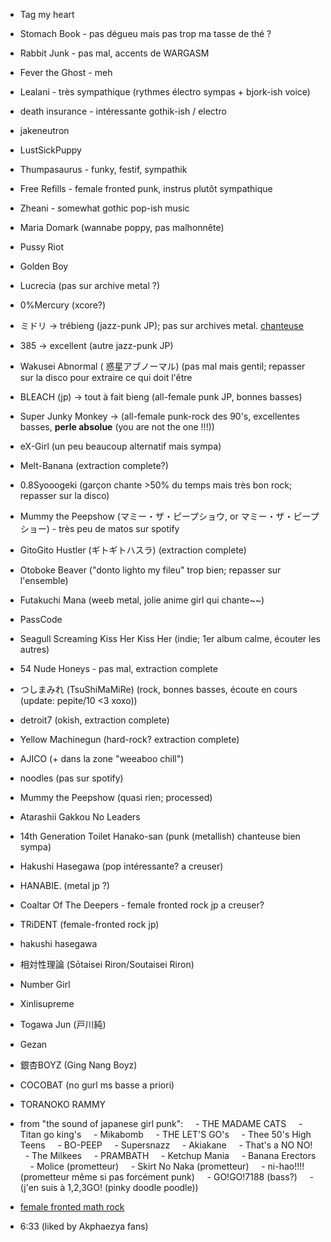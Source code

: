 - Tag my heart
- Stomach Book - pas dégueu mais pas trop ma tasse de thé ?
- Rabbit Junk - pas mal, accents de WARGASM
- Fever the Ghost - meh
- Lealani - très sympathique (rythmes électro sympas + bjork-ish voice)
- death insurance - intéressante gothik-ish / electro
- jakeneutron
- LustSickPuppy
- Thumpasaurus - funky, festif, sympathik
- Free Refills - female fronted punk, instrus plutôt sympathique
- Zheani - somewhat gothic pop-ish music
- Maria Domark (wannabe poppy, pas malhonnête)
- Pussy Riot
- Golden Boy
- Lucrecia (pas sur archive metal ?)
- 0%Mercury (xcore?)
- ミドリ -> trébieng (jazz-punk JP); pas sur archives metal. [chanteuse](https://en.wikipedia.org/wiki/Mariko_Got%C5%8D)
- 385 -> excellent (autre jazz-punk JP)
- Wakusei Abnormal ( 惑星アブノーマル) (pas mal mais gentil; repasser sur la disco pour extraire ce qui doit l'être
- BLEACH (jp) -> tout à fait bieng (all-female punk JP, bonnes basses)
- Super Junky Monkey -> (all-female punk-rock des 90's, excellentes basses, **perle absolue** (you are not the one !!!))
- eX-Girl (un peu beaucoup alternatif mais sympa)
- Melt-Banana (extraction complete?)
- 0.8Syooogeki (garçon chante >50% du temps mais très bon rock; repasser sur la disco)
- Mummy the Peepshow (マミー・ザ・ピープショウ, or マミー・ザ・ピープショー) - très peu de matos sur spotify
- GitoGito Hustler (ギトギトハスラ) (extraction complete)
- Otoboke Beaver ("donto lighto my fileu" trop bien; repasser sur l'ensemble)
- Futakuchi Mana (weeb metal, jolie anime girl qui chante~~)
- PassCode
- Seagull Screaming Kiss Her Kiss Her (indie; 1er album calme, écouter les autres)
- 54 Nude Honeys - pas mal, extraction complete
- つしまみれ (TsuShiMaMiRe) (rock, bonnes basses, écoute en cours (update: pepite/10 <3 xoxo))
- detroit7 (okish, extraction complete)
- Yellow Machinegun (hard-rock? extraction complete)
- AJICO (+ dans la zone "weeaboo chill")
- noodles (pas sur spotify)
- Mummy the Peepshow (quasi rien; processed)
- Atarashii Gakkou No Leaders
- 14th Generation Toilet Hanako-san (punk (metallish) chanteuse bien sympa)
- Hakushi Hasegawa (pop intéressante? a creuser)
- HANABIE. (metal jp ?)
- Coaltar Of The Deepers - female fronted rock jp a creuser?
- TRiDENT (female-fronted rock jp)
- hakushi hasegawa
- 相対性理論 (Sōtaisei Riron/Soutaisei Riron)
- Number Girl
- Xinlisupreme
- Togawa Jun (戸川純)
- Gezan
- 銀杏BOYZ (Ging Nang Boyz)
- COCOBAT (no gurl ms basse a priori)
- TORANOKO RAMMY
- from "the sound of japanese girl punk":
    - THE MADAME CATS
    - Titan go king's
    - Mikabomb
    - THE LET'S GO's
    - Thee 50's High Teens
    - BO-PEEP
    - Supersnazz
    - Akiakane
    - That's a NO NO!
    - The Milkees
    - PRAMBATH
    - Ketchup Mania
    - Banana Erectors
    - Molice (prometteur)
    - Skirt No Naka (prometteur)
    - ni-hao!!!! (prometteur même si pas forcément punk)
    - GO!GO!7188 (bass?)
    - (j'en suis à 1,2,3GO! (pinky doodle poodle))

- [female fronted math rock](https://www.reddit.com/r/mathrock/comments/u0yzut/female_fronted_math_rock_bands)

- 6:33 (liked by Akphaezya fans)